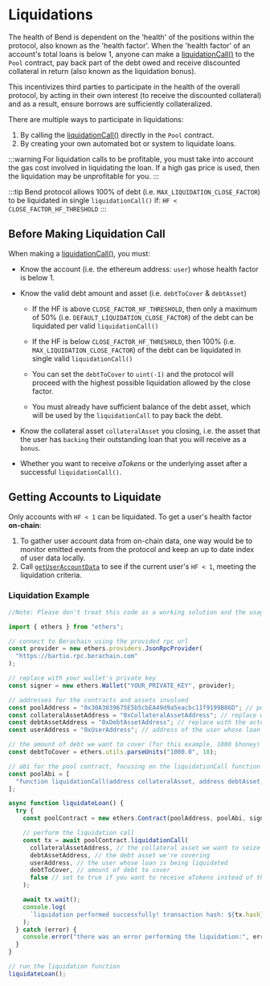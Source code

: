 # Liquidations

The health of Bend is dependent on the 'health' of the positions within the protocol, also known as the 'health factor'. When the 'health factor' of an account's total loans is below 1, anyone can make a [liquidationCall()](/developers/contracts/pool#liquidationcall) to the `Pool` contract, pay back part of the debt owed and receive discounted collateral in return (also known as the liquidation bonus).

This incentivizes third parties to participate in the health of the overall protocol, by acting in their own interest (to receive the discounted collateral) and as a result, ensure borrows are sufficiently collateralized.

There are multiple ways to participate in liquidations:

1. By calling the [liquidationCall()](/developers/contracts/pool#liquidationcall) directly in the `Pool` contract.
2. By creating your own automated bot or system to liquidate loans.

:::warning
For liquidation calls to be profitable, you must take into account the gas cost involved in liquidating the loan. If a high gas price is used, then the liquidation may be unprofitable for you.
:::

:::tip
Bend protocol allows 100% of debt (i.e. `MAX_LIQUIDATION_CLOSE_FACTOR`) to be liquidated in single `liquidationCall()` if: `HF < CLOSE_FACTOR_HF_THRESHOLD`
:::

## Before Making Liquidation Call

When making a [liquidationCall()](/developers/contracts/pool#liquidationcall), you must:

- Know the account (i.e. the ethereum address: `user`) whose health factor is below 1.

- Know the valid debt amount and asset (i.e. `debtToCover` & `debtAsset`)

  - If the HF is above `CLOSE_FACTOR_HF_THRESHOLD`, then only a maximum of 50% (i.e. `DEFAULT_LIQUIDATION_CLOSE_FACTOR`) of the debt can be liquidated per valid `liquidationCall()`

  - If the HF is below `CLOSE_FACTOR_HF_THRESHOLD`, then 100% (i.e. `MAX_LIQUIDATION_CLOSE_FACTOR`) of the debt can be liquidated in single valid `liquidationCall()`

  - You can set the `debtToCover` to `uint(-1)` and the protocol will proceed with the highest possible liquidation allowed by the close factor.

  - You must already have sufficient balance of the debt asset, which will be used by the `liquidationCall` to pay back the debt.

- Know the collateral asset `collateralAsset` you closing, i.e. the asset that the user has `backing` their outstanding loan that you will receive as a `bonus`.

- Whether you want to receive _aTokens_ or the underlying asset after a successful `liquidationCall()`.

## Getting Accounts to Liquidate

Only accounts with `HF < 1` can be liquidated. To get a user's health factor **on-chain**:

1. To gather user account data from on-chain data, one way would be to monitor emitted events from the protocol and keep an up to date index of user data locally.
2. Call [`getUserAccountData`](/developers/contracts/pool#getuseraccountdata) to see if the current user's `HF < 1`, meeting the liquidation criteria.

### Liquidation Example

```typescript
//Note: Please don't treat this code as a working solution and the usage should be more as a "template" to suit your specific needs.

import { ethers } from "ethers";

// connect to Berachain using the provided rpc url
const provider = new ethers.providers.JsonRpcProvider(
  "https://bartio.rpc.berachain.com"
);

// replace with your wallet's private key
const signer = new ethers.Wallet("YOUR_PRIVATE_KEY", provider);

// addresses for the contracts and assets involved
const poolAddress = "0x30A3039675E5b5cbEA49d9a5eacbc11f9199B86D"; // pool contract address on bArtio
const collateralAssetAddress = "0xCollateralAssetAddress"; // replace with the actual collateral asset address
const debtAssetAddress = "0xDebtAssetAddress"; // replace with the actual debt asset address
const userAddress = "0xUserAddress"; // address of the user whose loan is being liquidated

// the amount of debt we want to cover (for this example, 1000 $honey)
const debtToCover = ethers.utils.parseUnits("1000.0", 18);

// abi for the pool contract, focusing on the liquidationCall function
const poolAbi = [
  "function liquidationCall(address collateralAsset, address debtAsset, address user, uint256 debtToCover, bool receiveAToken) external",
];

async function liquidateLoan() {
  try {
    const poolContract = new ethers.Contract(poolAddress, poolAbi, signer);

    // perform the liquidation call
    const tx = await poolContract.liquidationCall(
      collateralAssetAddress, // the collateral asset we want to seize
      debtAssetAddress, // the debt asset we're covering
      userAddress, // the user whose loan is being liquidated
      debtToCover, // amount of debt to cover
      false // set to true if you want to receive aTokens instead of the underlying asset
    );

    await tx.wait();
    console.log(
      `liquidation performed successfully! transaction hash: ${tx.hash}`
    );
  } catch (error) {
    console.error("there was an error performing the liquidation:", error);
  }
}

// run the liquidation function
liquidateLoan();
```
